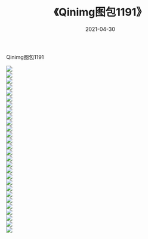 ﻿---
layout: post
title:  《Qinimg图包1191》
date:   2021-04-30
img: http://imgx.orgx.ga/Qinimg图包/Qinimg图包1191/000.jpg
categories: [美女, 清纯, 唯美]
---

Qinimg图包1191

 ![](http://imgx.orgx.ga/Qinimg图包/Qinimg图包1191/001.jpg) <br>![](http://imgx.orgx.ga/Qinimg图包/Qinimg图包1191/002.jpg) <br>![](http://imgx.orgx.ga/Qinimg图包/Qinimg图包1191/003.jpg) <br>![](http://imgx.orgx.ga/Qinimg图包/Qinimg图包1191/004.jpg) <br>![](http://imgx.orgx.ga/Qinimg图包/Qinimg图包1191/005.jpg) <br>![](http://imgx.orgx.ga/Qinimg图包/Qinimg图包1191/006.jpg) <br>![](http://imgx.orgx.ga/Qinimg图包/Qinimg图包1191/007.jpg) <br>![](http://imgx.orgx.ga/Qinimg图包/Qinimg图包1191/008.jpg) <br>![](http://imgx.orgx.ga/Qinimg图包/Qinimg图包1191/009.jpg) <br>![](http://imgx.orgx.ga/Qinimg图包/Qinimg图包1191/010.jpg) <br>![](http://imgx.orgx.ga/Qinimg图包/Qinimg图包1191/011.jpg) <br>![](http://imgx.orgx.ga/Qinimg图包/Qinimg图包1191/012.jpg) <br>![](http://imgx.orgx.ga/Qinimg图包/Qinimg图包1191/013.jpg) <br>![](http://imgx.orgx.ga/Qinimg图包/Qinimg图包1191/014.jpg) <br>![](http://imgx.orgx.ga/Qinimg图包/Qinimg图包1191/015.jpg) <br>![](http://imgx.orgx.ga/Qinimg图包/Qinimg图包1191/016.jpg) <br>![](http://imgx.orgx.ga/Qinimg图包/Qinimg图包1191/017.jpg) <br>![](http://imgx.orgx.ga/Qinimg图包/Qinimg图包1191/018.jpg) <br>![](http://imgx.orgx.ga/Qinimg图包/Qinimg图包1191/019.jpg) <br>![](http://imgx.orgx.ga/Qinimg图包/Qinimg图包1191/020.jpg) <br>![](http://imgx.orgx.ga/Qinimg图包/Qinimg图包1191/021.jpg) <br>![](http://imgx.orgx.ga/Qinimg图包/Qinimg图包1191/022.jpg) <br>![](http://imgx.orgx.ga/Qinimg图包/Qinimg图包1191/023.jpg) <br>![](http://imgx.orgx.ga/Qinimg图包/Qinimg图包1191/024.jpg) <br>![](http://imgx.orgx.ga/Qinimg图包/Qinimg图包1191/025.jpg) <br>![](http://imgx.orgx.ga/Qinimg图包/Qinimg图包1191/026.jpg) <br>![](http://imgx.orgx.ga/Qinimg图包/Qinimg图包1191/027.jpg) <br>![](http://imgx.orgx.ga/Qinimg图包/Qinimg图包1191/028.jpg) <br>